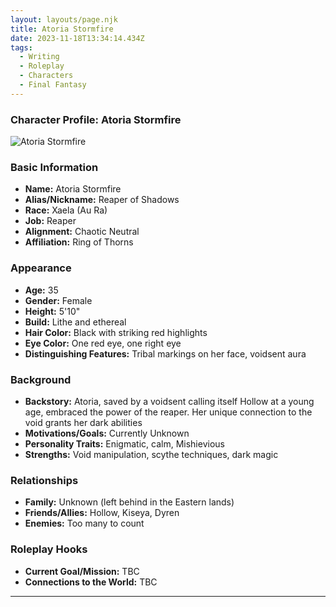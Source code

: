 ```yaml
---
layout: layouts/page.njk
title: Atoria Stormfire
date: 2023-11-18T13:34:14.434Z
tags:
  - Writing
  - Roleplay
  - Characters
  - Final Fantasy
---
```



### Character Profile: Atoria Stormfire

![Atoria Stormfire](/images/Atoria-1.png)

### Basic Information

- **Name:** Atoria Stormfire
- **Alias/Nickname:** Reaper of Shadows
- **Race:** Xaela (Au Ra)
- **Job:** Reaper
- **Alignment:** Chaotic Neutral
- **Affiliation:** Ring of Thorns

### Appearance

- **Age:** 35
- **Gender:** Female
- **Height:** 5'10"
- **Build:** Lithe and ethereal
- **Hair Color:** Black with striking red highlights
- **Eye Color:** One red eye, one right eye
- **Distinguishing Features:** Tribal markings on her face, voidsent aura

### Background

- **Backstory:** Atoria, saved by a voidsent calling itself Hollow at a young age, embraced the power of the reaper. Her unique connection to the void grants her dark abilities
- **Motivations/Goals:** Currently Unknown
- **Personality Traits:** Enigmatic, calm, Mishievious
- **Strengths:** Void manipulation, scythe techniques, dark magic

### Relationships

- **Family:** Unknown (left behind in the Eastern lands)
- **Friends/Allies:** Hollow, Kiseya, Dyren
- **Enemies:** Too many to count

### Roleplay Hooks

- **Current Goal/Mission:** TBC
- **Connections to the World:** TBC 
---